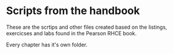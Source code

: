 
# Scripts from the handbook

These are the scrtips and other files created based on the listings, exercicses and labs found in the Pearson RHCE book.

Every chapter has it's own folder. 

